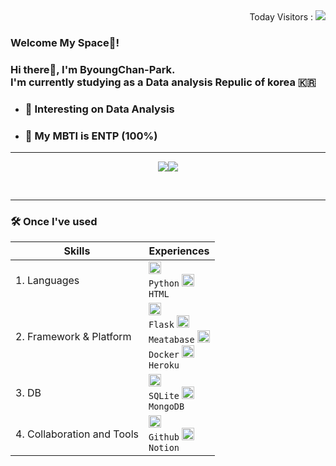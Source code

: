 <div align="right">
Today Visitors : <img src="https://hits.seeyoufarm.com/api/count/incr/badge.svg?url=https%3A%2F%2Fgithub.com%2FByoungChan-Park&count_bg=%230B0B0B&title_bg=%230D0D0D&icon=github.svg&icon_color=%23E7E7E7&title=Github&edge_flat=false"/></div>

### Welcome My Space🌌!
### Hi there👋, I'm ByoungChan-Park. <br> I'm currently studying as a Data analysis Repulic of korea 🇰🇷

- ### 🌱 Interesting on Data Analysis
- ### 🐳 My MBTI is ENTP (100%)


---
<!-- - 🤙 This is my [Blog](https://blog.naver.com/jogilsang) 
- 💬 Give me Question [Click](https://github.com/jogilsang/jogilsang/issues)  -->
<div align="center">
  
  
  <img src="https://github-readme-stats-git-masterrstaa-rickstaa.vercel.app/api?username=ByoungChan-Park&show_icons=true&theme=dracula&exclude_repo=Computer-Science-Engineering&layout=compact&langs_count=10"/><img src="https://github-readme-stats-git-masterrstaa-rickstaa.vercel.app/api/top-langs/?username=ByoungChan-Park&show_icons=true&theme=dracula&exclude_repo=Computer-Science-Engineering&layout=compact&langs_count=10"/>
  
  
<!--a href="https://hits.seeyoufarm.com"><img src="https://hits.seeyoufarm.com/api/count/incr/badge.svg?url=https%3A%2F%2Fgithub.com%2FByoungChan-Park&count_bg=%230B0B0B&title_bg=%230D0D0D&icon=github.svg&icon_color=%23E7E7E7&title=Github&edge_flat=false"/></a> <a href="https://solved.ac/digndigh1221"><img src="http://mazassumnida.wtf/api/mini/generate_badge?boj=digndigh1221"/--></a>


  <br>

  
   ---
   
</div>

<div align="left">


### 🛠️ Once I've used

|Skills|Experiences|
|---|---|
|1. Languages|<code><img alt = "Python" height="20" src="https://cdn.icon-icons.com/icons2/112/PNG/512/python_18894.png"> Python</a></code> <code><img alt = "HTML" height="20" src="https://cdn.icon-icons.com/icons2/2107/PNG/512/file_type_html_icon_130541.png"> HTML</a></code> |
|2. Framework & Platform| <code><img alt = "flask" height="20" src="https://cdn.icon-icons.com/icons2/512/PNG/512/prog-flask_icon-icons.com_50797.png"> Flask</a></code> <code><img alt = "Metabase" height="20" src="https://cdn.icon-icons.com/icons2/2699/PNG/512/metabase_logo_icon_170959.png"> Meatabase</a></code> <code><img alt = "Docker" height="20" src="https://cdn.icon-icons.com/icons2/2407/PNG/512/docker_icon_146192.png"> Docker</a></code> <code><img alt = "Heroku" height="20" src="https://cdn.icon-icons.com/icons2/2108/PNG/512/heroku_icon_130912.png"> Heroku</a></code>|
|3. DB|<code><img alt = "SQLite" height="20" src="https://cdn.icon-icons.com/icons2/2107/PNG/512/file_type_sqlite_icon_130153.png"> SQLite</a></code> <code><img alt = "4.3 MongoDB" height="20" src="https://cdn.icon-icons.com/icons2/2107/PNG/512/file_type_mongo_icon_130383.png"> MongoDB</a></code> |
|4. Collaboration and Tools|<code><img alt = "Github" height="20" src="https://cdn.icon-icons.com/icons2/936/PNG/512/github-logo_icon-icons.com_73546.png"> Github</a></code> <code><img alt = "Notion" height="20" src="https://cdn.icon-icons.com/icons2/2389/PNG/512/notion_logo_icon_145025.png"> Notion</code> |

</div>


<!-- <img src="https://img.shields.io/badge/Python-3776ab?style=plastic&logo=Python&logoColor=white"/>
<img src="https://img.shields.io/badge/SQLite-003b57?style=plastic&logo=SQLite&logoColor=white"/>
<img src="https://img.shields.io/badge/MongoDB-47a248?style=plastic&logo=MongoDB&logoColor=white"/> 
<br>
<img src="https://img.shields.io/badge/Flask-4A154B?style=plastic&logo=Flask&logoColor=white"/> 
<img src="https://img.shields.io/badge/Heroku-430098?style=plastic&logo=Heroku&logoColor=white"/>
<img src="https://img.shields.io/badge/Metabase-509ee3?style=plastic&logo=Metabase&logoColor=white"/>
<!-- <img src="https://img.shields.io/badge/pandas-150458?style=plastic&logo=pandas&logoColor=black"/> 
<img src="https://img.shields.io/badge/NumPy-013243?style=plastic&logo=NumPy&logoColor=black"/> 
<img src="https://img.shields.io/badge/Plotly-3f4f75?style=plastic&logo=Plotly&logoColor=black"/>
<img src="https://img.shields.io/badge/scikit-learn-f7931e?style=plastic&logo=scikit-learn&logoColor=black"/> 
<img src="https://img.shields.io/badge/TensorFlow-ff6f00?style=plastic&logo=TensorFlow&logoColor=black"/> 
<img src="https://img.shields.io/badge/Keras-d00000?style=plastic&logo=Keras&logoColor=black"/>
<img src="https://img.shields.io/badge/C-a8b9cc?style=plastic&logo=C&logoColor=black"/>
